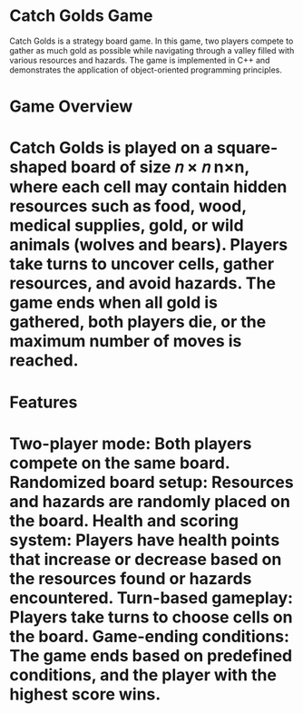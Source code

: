 # Catch Golds Game 

Catch Golds is a strategy board game. In this game, two players compete to gather as much gold as possible while navigating through a valley filled with various resources and hazards. The game is implemented in C++ and demonstrates the application of object-oriented programming principles.

<h1>Game Overview<h1/>
Catch Golds is played on a square-shaped board of size 
𝑛
×
𝑛
n×n, where each cell may contain hidden resources such as food, wood, medical supplies, gold, or wild animals (wolves and bears). Players take turns to uncover cells, gather resources, and avoid hazards. The game ends when all gold is gathered, both players die, or the maximum number of moves is reached.

<h1>Features<h1/>
Two-player mode: Both players compete on the same board.
Randomized board setup: Resources and hazards are randomly placed on the board.
Health and scoring system: Players have health points that increase or decrease based on the resources found or hazards encountered.
Turn-based gameplay: Players take turns to choose cells on the board.
Game-ending conditions: The game ends based on predefined conditions, and the player with the highest score wins.

